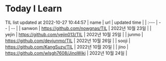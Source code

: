 # Today I Learn 
TIL list updated at 2022-10-27 10:44:57
| name | url | updated time |
| :--- | -- | -- |
| sanwon | https://github.com/nowgnas/TIL | 2022년 10월 23일 |
| yejin | https://github.com/yejin013/TIL | 2022년 10월 25일 |
| junmo | https://github.com/devjunmo/TIL | 2022년 10월 26일 |
| sooji | https://github.com/KangSuzy/TIL | 2022년 10월 20일 |
| jino | https://github.com/wlsgh7608/JinoWiki | 2022년 10월 24일 |
